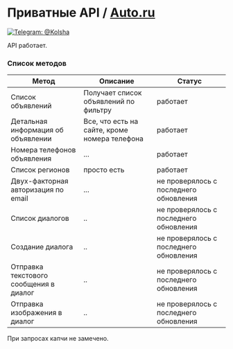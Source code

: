 # Приватные API / [Auto.ru](https://auto.ru/)
[![Telegram: @Kolsha](https://img.shields.io/badge/contact-@Kolsha-blue.svg?style=flat)](https://t.me/Kolsha)

API работает.

### Список методов
Метод | Описание | Статус 
|---|---|---|
| Список объявлений | Получает список объявлений по фильтру | работает|
| Детальная информация об объявлении| Все, что есть на сайте, кроме номера телефона | работает|
| Номера телефонов объявления| ...  | работает|
| Список регионов| просто есть  | работает|
| Двух-факторная авторизация по email| ...  | не проверялось с последнего обновления|
| Список диалогов| ..  | не проверялось с последнего обновления|
| Создание диалога| ..  | не проверялось с последнего обновления|
| Отправка текстового сообщения в диалог| ..  | не проверялось с последнего обновления|
| Отправка изображения в диалог| ..  | не проверялось с последнего обновления|

При запросах капчи не замечено.